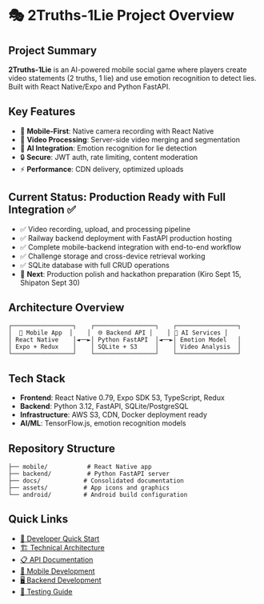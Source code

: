# 🎭 2Truths-1Lie Project Overview

## Project Summary
**2Truths-1Lie** is an AI-powered mobile social game where players create video statements (2 truths, 1 lie) and use emotion recognition to detect lies. Built with React Native/Expo and Python FastAPI.

## Key Features
- 📱 **Mobile-First**: Native camera recording with React Native
- 🎥 **Video Processing**: Server-side video merging and segmentation
- 🤖 **AI Integration**: Emotion recognition for lie detection
- 🔒 **Secure**: JWT auth, rate limiting, content moderation
- ⚡ **Performance**: CDN delivery, optimized uploads

## Current Status: **Production Ready with Full Integration** ✅
- ✅ Video recording, upload, and processing pipeline
- ✅ Railway backend deployment with FastAPI production hosting
- ✅ Complete mobile-backend integration with end-to-end workflow  
- ✅ Challenge storage and cross-device retrieval working
- ✅ SQLite database with full CRUD operations
- 🎯 **Next**: Production polish and hackathon preparation (Kiro Sept 15, Shipaton Sept 30)

## Architecture Overview
```
┌─────────────────┐    ┌─────────────────┐    ┌─────────────────┐
│  📱 Mobile App  │    │  🌐 Backend API │    │ 🤖 AI Services │
│ React Native    │◄──►│ Python FastAPI  │◄──►│ Emotion Model   │
│ Expo + Redux    │    │ SQLite + S3     │    │ Video Analysis  │
└─────────────────┘    └─────────────────┘    └─────────────────┘
```

## Tech Stack
- **Frontend**: React Native 0.79, Expo SDK 53, TypeScript, Redux
- **Backend**: Python 3.12, FastAPI, SQLite/PostgreSQL
- **Infrastructure**: AWS S3, CDN, Docker deployment ready
- **AI/ML**: TensorFlow.js, emotion recognition models

## Repository Structure
```
├── mobile/           # React Native app
├── backend/          # Python FastAPI server  
├── docs/            # Consolidated documentation
├── assets/          # App icons and graphics
└── android/         # Android build configuration
```

## Quick Links
- [🚀 Developer Quick Start](../DEVELOPER_QUICK_START.md)
- [🏗 Technical Architecture](../ARCHITECTURE.md) 
- [📋 API Documentation](api.md)
- [📱 Mobile Development](MOBILE_GUIDE.md)
- [🖥 Backend Development](BACKEND_GUIDE.md)
- [🧪 Testing Guide](TESTING_GUIDE.md)
